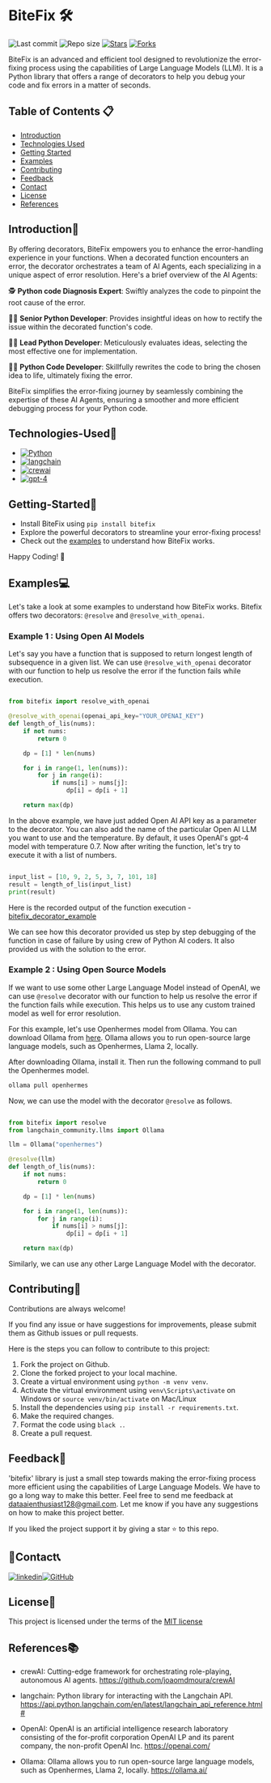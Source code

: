 # BiteFix 🛠️

![Last commit](https://img.shields.io/github/last-commit/Pallavi-Sinha-12/bitefix?color=green&label=Last%20commit)
![Repo size](https://img.shields.io/github/repo-size/Pallavi-Sinha-12/bitefix?color=orange&label=Repo%20size)
[![Stars](https://img.shields.io/github/stars/Pallavi-Sinha-12/bitefix?color=yellow&label=Stars)](https://github.com/Pallavi-Sinha-12/Expense-Tracker-Chatbot/stargazers)
[![Forks](https://img.shields.io/github/forks/Pallavi-Sinha-12/bitefix?color=orange&label=Forks)](https://github.com/Pallavi-Sinha-12/bitefix/forks)


BiteFix is an advanced and efficient tool designed to revolutionize the error-fixing process using the capabilities of Large Language Models (LLM). It is a Python library that offers a range of decorators to help you debug your code and fix errors in a matter of seconds.

## Table of Contents 📋

- [Introduction](#Introduction🌟)
- [Technologies Used](#Technologies-Used🔧)
- [Getting Started](#Getting-Started🚀)
- [Examples](#Examples💻)
- [Contributing](#Contributing🤝)
- [Feedback](#Feedback📣)
- [Contact](#🔗Contact📞)
- [License](#License📝)
- [References](#References📚)

## Introduction🌟

By offering decorators, BiteFix empowers you to enhance the error-handling experience in your functions. When a decorated function encounters an error, the decorator orchestrates a team of AI Agents, each specializing in a unique aspect of error resolution. Here's a brief overview of the AI Agents:

🕵️ **Python code Diagnosis Expert**: Swiftly analyzes the code to pinpoint the root cause of the error.

👨‍💻 **Senior Python Developer**: Provides insightful ideas on how to rectify the issue within the decorated function's code.

👩‍💼 **Lead Python Developer**: Meticulously evaluates ideas, selecting the most effective one for implementation.

👨‍💻 **Python Code Developer**: Skillfully rewrites the code to bring the chosen idea to life, ultimately fixing the error.

BiteFix simplifies the error-fixing journey by seamlessly combining the expertise of these AI Agents, ensuring a smoother and more efficient debugging process for your Python code.


## Technologies-Used🔧

- [![Python](https://img.shields.io/badge/Python-3.11-blue)](https://www.python.org/)
- [![langchain](https://img.shields.io/badge/langchain-0.1.1-yellow)](https://api.python.langchain.com/en/latest/langchain_api_reference.html#)
- [![crewai](https://img.shields.io/badge/crewai-0.1.2-green)](https://github.com/joaomdmoura/crewAI.git)
- [![gpt-4](https://img.shields.io/badge/gpt-4-orange)](https://openai.com/)

## Getting-Started🚀

- Install BiteFix using `pip install bitefix`
- Explore the powerful decorators to streamline your error-fixing process!
- Check out the [examples](#examples) to understand how BiteFix works.

Happy Coding! 🚀

## Examples💻

Let's take a look at some examples to understand how BiteFix works. Bitefix offers two decorators: `@resolve` and `@resolve_with_openai`.

### Example 1 : Using Open AI Models

Let's say you have a function that is supposed to return longest length of subsequence in a given list. We can use `@resolve_with_openai` decorator with our function to help us resolve the error if the function fails while execution.

```python

from bitefix import resolve_with_openai

@resolve_with_openai(openai_api_key="YOUR_OPENAI_KEY")
def length_of_lis(nums):
    if not nums:
        return 0

    dp = [1] * len(nums)

    for i in range(1, len(nums)):
        for j in range(i):
            if nums[i] > nums[j]:
                dp[i] = dp[i + 1]

    return max(dp)

```

In the above example, we have just added Open AI API key as a parameter to the decorator. You can also add the name of the particular Open AI LLM you want to use and the temperature. By default, it uses OpenAI's gpt-4 model with temperature 0.7.
Now after writing the function, let's try to execute it with a list of numbers.

```python

input_list = [10, 9, 2, 5, 3, 7, 101, 18]
result = length_of_lis(input_list)
print(result)

```

Here is the recorded output of the function execution - [bitefix_decorator_example](https://drive.google.com/file/d/1JKeKCbhwSRkx4MfrVtz1oAtW_n4Up1rN/view?usp=sharing)


We can see how this decorator provided us step by step debugging of the function in case of failure by using crew of Python AI coders. It also provided us with the solution to the error.

### Example 2 : Using Open Source Models

If we want to use some other Large Language Model instead of OpenAI, we can use `@resolve` decorator with our function to help us resolve the error if the function fails while execution. This helps us to use any custom trained model as well for error resolution.

For this example, let's use Openhermes model from Ollama. You can download Ollama from [here](https://ollama.ai/). Ollama allows you to run open-source large language models, such as Openhermes, Llama 2, locally. 

After downloading Ollama, install it. Then run the following command to pull the Openhermes model.

```bash
ollama pull openhermes
```

Now, we can use the model with the decorator `@resolve` as follows.

```python

from bitefix import resolve
from langchain_community.llms import Ollama

llm = Ollama("openhermes")

@resolve(llm)
def length_of_lis(nums):
    if not nums:
        return 0

    dp = [1] * len(nums)

    for i in range(1, len(nums)):
        for j in range(i):
            if nums[i] > nums[j]:
                dp[i] = dp[i + 1]

    return max(dp)

```

Similarly, we can use any other Large Language Model with the decorator.

## Contributing🤝

Contributions are always welcome!

If you find any issue or have suggestions for improvements, please submit them as Github issues or pull requests.

Here is the steps you can follow to contribute to this project:

1. Fork the project on Github.
2. Clone the forked project to your local machine.
3. Create a virtual environment using `python -m venv venv`.
4. Activate the virtual environment using `venv\Scripts\activate` on Windows or `source venv/bin/activate` on Mac/Linux
5. Install the dependencies using `pip install -r requirements.txt`.
6. Make the required changes.
7. Format the code using `black .`.
8. Create a pull request.


## Feedback📣

'bitefix' library is just a small step towards making the error-fixing process more efficient using the capabilities of Large Language Models. We have to go a long way to make this better.
Feel free to send me feedback at dataaienthusiast128@gmail.com. Let me know if you have any suggestions on how to make this project better.

If you liked the project support it by giving a star :star: to this repo.

## 🔗Contact📞
[![linkedin](https://img.shields.io/badge/linkedin-0A66C2?style=for-the-badge&logo=linkedin&logoColor=white)](https://www.linkedin.com/in/pallavi-sinha-09540917b/)[![GitHub](https://img.shields.io/badge/GitHub-555555?style=for-the-badge&logo=github&logoColor=white&)](https://github.com/Pallavi-Sinha-12)

## License📝

This project is licensed under the terms of the [MIT license](https://choosealicense.com/licenses/mit/)

## References📚

- crewAI: Cutting-edge framework for orchestrating role-playing, autonomous AI agents. https://github.com/joaomdmoura/crewAI

- langchain: Python library for interacting with the Langchain API. https://api.python.langchain.com/en/latest/langchain_api_reference.html#

- OpenAI: OpenAI is an artificial intelligence research laboratory consisting of the for-profit corporation OpenAI LP and its parent company, the non-profit OpenAI Inc. https://openai.com/

- Ollama: Ollama allows you to run open-source large language models, such as Openhermes, Llama 2, locally. https://ollama.ai/